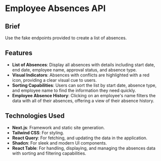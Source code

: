 # Employee Absences API

## Brief

Use the fake endpoints provided to create a list of absences.

## Features

- **List of Absences**: Display all absences with details including start date, end date, employee name, approval status, and absence type.
- **Visual Indicators**: Absences with conflicts are highlighted with a red icon, providing a clear visual cue to users.
- **Sorting Capabilities**: Users can sort the list by start date, absence type, and employee name to find the information they need quickly.
- **Employee Absence History**: Clicking on an employee's name filters the data with all of their absences, offering a view of their absence history.

## Technologies Used

- **Next.js**: Framework and static site generation.
- **Tailwind CSS**: For styling.
- **React Query**: For fetching, and updating the data in the application.
- **Shadcn**: For sleek and modern UI components.
- **React Table**: For handling, displaying, and managing the absences data with sorting and filtering capabilities.
